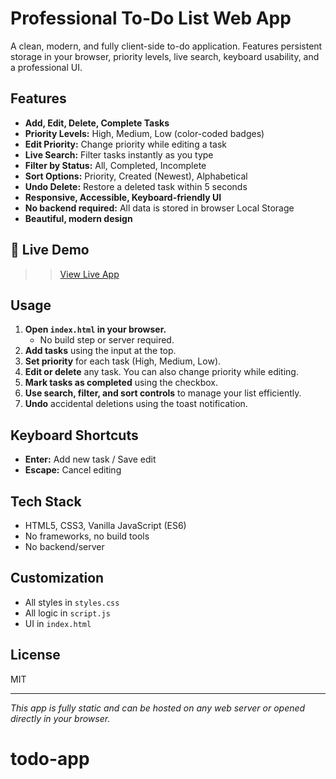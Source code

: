 # Professional To-Do List Web App

A clean, modern, and fully client-side to-do application. Features persistent storage in your browser, priority levels, live search, keyboard usability, and a professional UI.

## Features

- **Add, Edit, Delete, Complete Tasks**
- **Priority Levels:** High, Medium, Low (color-coded badges)
- **Edit Priority:** Change priority while editing a task
- **Live Search:** Filter tasks instantly as you type
- **Filter by Status:** All, Completed, Incomplete
- **Sort Options:** Priority, Created (Newest), Alphabetical
- **Undo Delete:** Restore a deleted task within 5 seconds
- **Responsive, Accessible, Keyboard-friendly UI**
- **No backend required:** All data is stored in browser Local Storage
- **Beautiful, modern design**

## 🔗 Live Demo
>>[View Live App](t0-d0-l1s8.netlify.app)

## Usage


1. **Open `index.html` in your browser.**
   - No build step or server required.
2. **Add tasks** using the input at the top.
3. **Set priority** for each task (High, Medium, Low).
4. **Edit or delete** any task. You can also change priority while editing.
5. **Mark tasks as completed** using the checkbox.
6. **Use search, filter, and sort controls** to manage your list efficiently.
7. **Undo** accidental deletions using the toast notification.

## Keyboard Shortcuts
- **Enter:** Add new task / Save edit
- **Escape:** Cancel editing

## Tech Stack
- HTML5, CSS3, Vanilla JavaScript (ES6)
- No frameworks, no build tools
- No backend/server

## Customization
- All styles in `styles.css`
- All logic in `script.js`
- UI in `index.html`

## License
MIT

---

_This app is fully static and can be hosted on any web server or opened directly in your browser._
# todo-app
